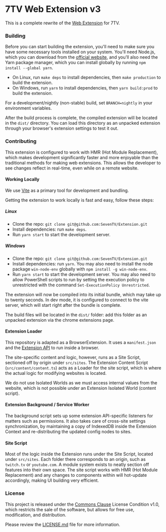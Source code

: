 # 7TV Web Extension v3

This is a complete rewrite of the [Web Extension](https://github.com/seventv/seventv) for 7TV.

### Building

Before you can start building the extension, you'll need to make sure you have some necessary tools installed on your system. You'll need Node.js, which you can download from the [official website](https://nodejs.org/en/), and you'll also need the Yarn package manager, which you can install globally by running `npm install --global yarn`.

- On Linux, run `make deps` to install dependencies, then `make production` to build the extension.
- On Windows, run `yarn` to install dependencies, then `yarn build:prod` to build the extension.

For a development/nightly (non-stable) build, set `BRANCH=nightly` in your environment variables.

After the build process is complete, the compiled extension will be located in the `dist/` directory. You can load this directory as an unpacked extension through your browser's extension settings to test it out.
 
### Contributing

This extension is configured to work with HMR (Hot Module Replacement), which makes development significantly faster and more enjoyable than the traditional methods for making web extensions. This allows the developer to see changes reflect in real-time, even while on a remote website.

#### Working Locally

We use [Vite](https://vitejs.dev/) as a primary tool for development and bundling.

Getting the extension to work locally is fast and easy, follow these steps:

##### Linux

- Clone the repo: `git clone git@github.com:SevenTV/Extension.git`
- Install dependencies: run `make deps`.
- Run `yarn start` to start the development server.

##### Windows

- Clone the repo: `git clone git@github.com:SevenTV/Extension.git`
- Install dependencies: run `yarn`. You may also need to install the node package `win-node-env` globally with `npm install -g win-node-env`.
- Run `yarn start` to start the development server. 
You may also need to allow PowerShell scripts to run by setting the execution policy to unrestricted with the command `Set-ExecutionPolicy Unrestricted`.

The extension will now be compiled into its initial bundle, which may take up to twenty seconds. In dev mode, it is configured to connect to the vite server, which will start right after the bundle is complete.

The build files will be located in the `dist/` folder: add this folder as an unpacked extension via the chrome extensions page.

#### Extension Loader

This repository is adapted as a BrowserExtension. It uses a `manifest.json` and the [Extension API](https://developer.chrome.com/docs/extensions/reference/) to run inside a browser.

The site-specific content and logic, however, runs as a Site Script, sectioned off by origin under `src/sites`. The Extension Content Script (`src/content/content.ts`) acts as a Loader for the site script, which is where the actual logic for modifying websites is located.

We do not use Isolated Worlds as we must access internal values from the website, which is not possible under an Extension Isolated World (content script).

#### Extension Background / Service Worker

The background script sets up some extension API-specific listeners for matters such as permissions. It also takes care of cross-site settings synchronization, by maintaining a copy of IndexedDB inside the Extension Context and re-distributing the updated config nodes to sites.

#### Site Script

Most of the logic inside the Extension runs under the Site Script, located under `src/sites`. Each folder there corresponds to an origin, such as `twitch.tv` or `youtube.com`. A module system exists to neatly section off features into their own space.
The site script works with HMR (Hot Module Replacement) and any changes to components within will hot-update accordingly, making UI building very efficient.

### License

This project is released under the [Commons Clause](https://commonsclause.com/) License Condition v1.0, which restricts the sale of the software, but allows for free use, modification, and distribution.

Please review the [LICENSE.md](LICENSE.md) file for more information.